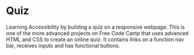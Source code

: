 # Quiz
Learning Accessibility by building a quiz on a responsive webpage.
This is one of the more advanced projects on Free Code Camp that uses advanced HTML and CSS
to create an online quiz. It contains links on a function nav bar, receives inputs and has functional buttons.
